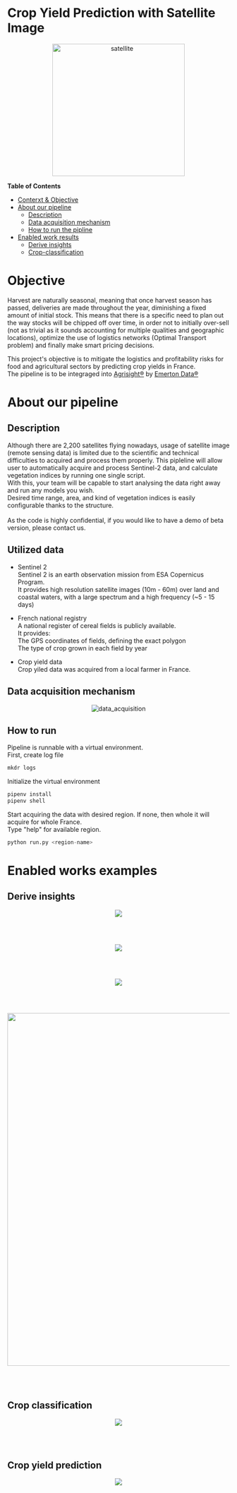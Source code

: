 # Crop Yield Prediction with Satellite Image
<p align="center">
<img src="./images/satellite.png" alt="satellite" width="300">
</p>

<!-- markdown-toc start - Don't edit this section. Run M-x markdown-toc-refresh-toc -->

**Table of Contents**
- [Conterxt & Objective](#objective)
- [About our pipeline](#about-our-pipeline)
  - [Description](#description-of-pipeline)
  - [Data acquisition mechanism](#data-acquisition-mechanism)
  - [How to run the pipline](#how-to-run-the-pipeline)
- [Enabled work results](enabled-work-examples)
  - [Derive insights](#derive-insights)
  - [Crop-classification](#crop-classification)
<!-- markdown-toc end -->


# Objective
Harvest are naturally seasonal, meaning that once harvest season has passed, deliveries are made throughout the year, diminishing a fixed amount of initial
stock. This means that there is a specific need to plan out the way stocks will be chipped off over time, in order not to initially over-sell (not as trivial as it sounds accounting for multiple qualities and geographic locations), optimize the use of logistics networks (Optimal Transport problem) and finally make smart pricing decisions.

This project's objective is to mitigate the logistics and profitability risks for food and agricultural sectors by predicting crop yields in France. <br>
The pipeline is to be integraged into [Agrisight®](https://agrisight.emerton-data.com/?page_id=320&lang=en) by [Emerton Data®](https://www.emerton-data.com/)

# About our pipeline

## Description
Although there are 2,200 satellites flying nowadays, usage of satellite image (remote sensing data) is limited due to the scientific and technical difficulties to acquired and process them properly. This pipleline will allow user to automatically acquire and process Sentinel-2 data, and calculate vegetation indices by running one single script.<br>
With this, your team will be capable to start analysing the data right away and run any models you wish.<br>
Desired time range, area, and kind of vegetation indices is easily configurable thanks to the structure.<br><br>
As the code is highly confidential, if you would like to have a demo of beta version, please contact us.

## Utilized data
- Sentinel 2 <br>
Sentinel 2 is an earth observation mission from ESA Copernicus Program. <br>
It provides high resolution satellite images (10m - 60m) over land and coastal waters, with a large spectrum and a high frequency (~5 - 15 days) <br>

- French national registry <br>
A national register of cereal fields is publicly available. <br>
It provides: <br>
The GPS coordinates of fields, defining the exact polygon <br>
The type of crop grown in each field by year <br>

- Crop yield data <br>
Crop yiled data was acquired from a local farmer in France. <br>


## Data acquisition mechanism

<p align="center">
<img src="./images/data_acquisition.png" alt="data_acquisition">
</p>

## How to run
Pipeline is runnable with a virtual environment.<br>
First, create log file
```python
mkdr logs
```
Initialize the virtual environment
```python
pipenv install
pipenv shell
```

Start acquiring the data with desired region. If none, then whole it will acquire for whole France. <br>
Type "help" for available region.
```python
python run.py <region-name>
```

# Enabled works examples
## Derive insights
<p align="center">
<img src="./images/vi_evolution_map.png">
</p>
<br><br>

<p align="center">
<img src="./images/vi_evolution_lineplot.png">
</p>
<br><br>

<p align="center">
<img src="./images/vi_evolution_heatmap.png">
</p>
<br><br>

<p align="center">
<img src="./images/lr.png" width="800">
</p>
<br><br>

## Crop classification
<p align="center">
<img src="./images/classification_result.png">
</p>
<br><br>

## Crop yield prediction
<p align="center">
<img src="./images/time_series.png">
</p>
